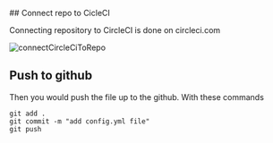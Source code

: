 ## Connect repo to CicleCI

Connecting repository to CircleCI is done on circleci.com

![connectCircleCiToRepo](/assets/connectCircleCI.PNG)

## Push to github

Then you would push the file up to the github. With these commands

```
git add .
git commit -m "add config.yml file"
git push
```
